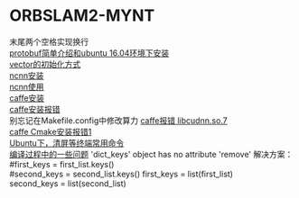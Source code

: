 # ORBSLAM2-MYNT

末尾两个空格实现换行  
[protobuf简单介绍和ubuntu 16.04环境下安装](https://blog.csdn.net/kdchxue/article/details/81046192)  
[vector的初始化方式](https://blog.csdn.net/qq_28584889/article/details/83654318)  
[ncnn安装](https://github.com/Tencent/ncnn/wiki/how-to-build#build-for-linux-x86)  
[ncnn使用](https://github.com/Ewenwan/MVision/tree/master/CNN/HighPerformanceComputing/example)  
[caffe安装](https://www.cnblogs.com/xuanxufeng/p/6150593.html)  
[caffe安装报错](https://www.cnblogs.com/haiyang21/p/10214278.html)  
别忘记在Makefile.config中修改算力
[caffe报错 libcudnn.so.7](https://blog.csdn.net/sinat_23619409/article/details/85047788)  
[caffe Cmake安装报错1](https://blog.csdn.net/qq_42189368/article/details/87252919)  
[Ubuntu下，清屏等终端常用命令](https://blog.csdn.net/gaojinshan/article/details/9314435)  
[编译过程中的一些问题](https://github.com/Ewenwan/ORB_SLAM2_SSD_Semantic/issues/2)
'dict_keys' object has no attribute 'remove' 解决方案：
#first_keys = first_list.keys()  
#second_keys = second_list.keys()  first_keys = list(first_list)  
    second_keys = list(second_list)
